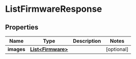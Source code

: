 

# ListFirmwareResponse


## Properties

Name | Type | Description | Notes
------------ | ------------- | ------------- | -------------
**images** | [**List&lt;Firmware&gt;**](Firmware.md) |  |  [optional]



